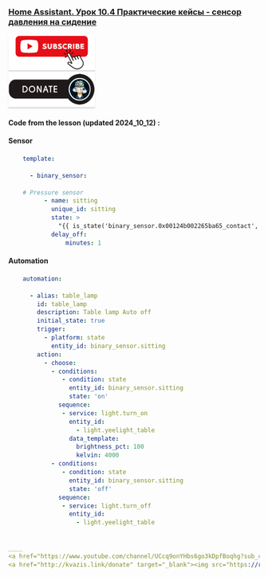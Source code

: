### [Home Assistant. Урок 10.4 Практические кейсы - сенсор давления на сидение](https://youtu.be/TCi2RMq2Uko)

<a href="https://www.youtube.com/channel/UCcq9onYHbs6go3kDpfBoqhg?sub_confirmation=1" target="_blank"><img src="https://raw.githubusercontent.com/kvazis/library/master/img/subscribe.png" alt="Subscribe" style="height: 71px !important;width: 174px !important;box-shadow: 0px 3px 2px 0px rgba(190, 190, 190, 0.5) !important;-webkit-box-shadow: 0px 3px 2px 0px rgba(190, 190, 190, 0.5) !important;" ></a>     
<a href="http://kvazis.link/donate" target="_blank"><img src="https://raw.githubusercontent.com/kvazis/library/master/img/donate.png" alt="Donate" style="height: 71px !important;width: 174px !important;box-shadow: 0px 3px 2px 0px rgba(190, 190, 190, 0.5) !important;-webkit-box-shadow: 0px 3px 2px 0px rgba(190, 190, 190, 0.5) !important;" ></a>

#### Code from the lesson  (updated 2024_10_12) :

#### Sensor

```yaml
    template:

      - binary_sensor:
      
    # Pressure sensor
          - name: sitting
            unique_id: sitting
            state: >
              "{{ is_state('binary_sensor.0x00124b002265ba65_contact', 'off') }}"
            delay_off: 
                minutes: 1

```

#### Automation

```yaml
    automation:                
                
      - alias: table_lamp
        id: table_lamp
        description: Table lamp Auto off
        initial_state: true
        trigger:
          - platform: state
            entity_id: binary_sensor.sitting
        action:
          - choose:
            - conditions:
               - condition: state
                 entity_id: binary_sensor.sitting
                 state: 'on'
              sequence:
               - service: light.turn_on
                 entity_id:
                   - light.yeelight_table
                 data_template:
                   brightness_pct: 100 
                   kelvin: 4000
            - conditions:
               - condition: state
                 entity_id: binary_sensor.sitting
                 state: 'off'
              sequence:
               - service: light.turn_off
                 entity_id:
                   - light.yeelight_table


____
<a href="https://www.youtube.com/channel/UCcq9onYHbs6go3kDpfBoqhg?sub_confirmation=1" target="_blank"><img src="https://raw.githubusercontent.com/kvazis/library/master/img/subscribe.png" alt="Subscribe" style="height: 71px !important;width: 174px !important;box-shadow: 0px 3px 2px 0px rgba(190, 190, 190, 0.5) !important;-webkit-box-shadow: 0px 3px 2px 0px rgba(190, 190, 190, 0.5) !important;" ></a>     
<a href="http://kvazis.link/donate" target="_blank"><img src="https://raw.githubusercontent.com/kvazis/library/master/img/donate.png" alt="Donate" style="height: 71px !important;width: 174px !important;box-shadow: 0px 3px 2px 0px rgba(190, 190, 190, 0.5) !important;-webkit-box-shadow: 0px 3px 2px 0px rgba(190, 190, 190, 0.5) !important;" ></a>
